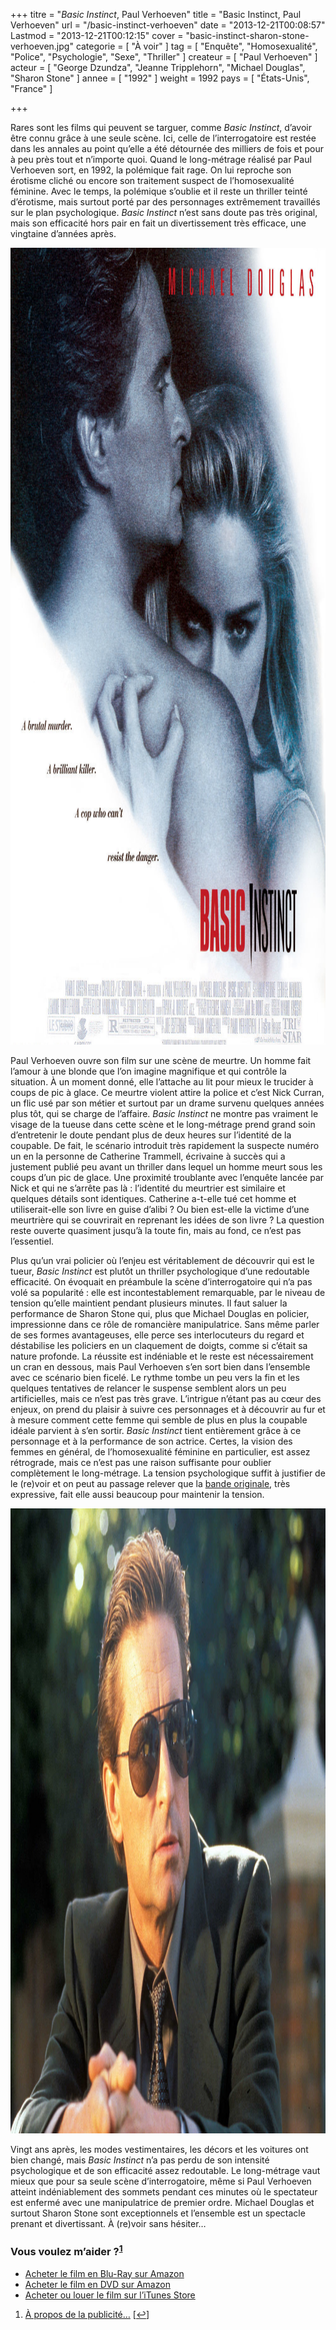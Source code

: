 +++
titre = "<em>Basic Instinct</em>, Paul Verhoeven"
title = "Basic Instinct, Paul Verhoeven"
url = "/basic-instinct-verhoeven"
date = "2013-12-21T00:08:57"
Lastmod = "2013-12-21T00:12:15"
cover = "basic-instinct-sharon-stone-verhoeven.jpg"
categorie = [ "À voir" ]
tag = [ "Enquête", "Homosexualité", "Police", "Psychologie", "Sexe", "Thriller" ]
createur = [ "Paul Verhoeven" ]
acteur = [ "George Dzundza", "Jeanne Tripplehorn", "Michael Douglas", "Sharon Stone" ]
annee = [ "1992" ]
weight = 1992
pays = [ "États-Unis", "France" ]

+++

<p>Rares sont les films qui peuvent se targuer, comme <em>Basic Instinct</em>, d’avoir être connu grâce à une seule scène. Ici, celle de l’interrogatoire est restée dans les annales au point qu’elle a été détournée des milliers de fois et pour à peu près tout et n’importe quoi. Quand le long-métrage réalisé par Paul Verhoeven sort, en 1992, la polémique fait rage. On lui reproche son érotisme cliché ou encore son traitement suspect de l’homosexualité féminine.  Avec le temps, la polémique s’oublie et il reste un thriller teinté d’érotisme, mais surtout porté par des personnages extrêmement travaillés sur le plan psychologique. <em>Basic Instinct</em> n’est sans doute pas très original, mais son efficacité hors pair en fait un divertissement très efficace, une vingtaine d’années après. </p>
<div style="text-align:center;"><a href="http://www.allocine.fr/film/fichefilm_gen_cfilm=7342.html"><img class="aligncenter" src="basic-instinct-verhoeven.jpg" alt="Basic instinct verhoeven" title="basic-instinct-verhoeven.jpg" width="1000" height="1275" /></a></div>
<p>Paul Verhoeven ouvre son film sur une scène de meurtre. Un homme fait l’amour à une blonde que l’on imagine magnifique et qui contrôle la situation. À un moment donné, elle l’attache au lit pour mieux le trucider à coups de pic à glace. Ce meurtre violent attire la police et c’est Nick Curran, un flic usé par son métier et surtout par un drame survenu quelques années plus tôt, qui se charge de l’affaire. <em>Basic Instinct</em> ne montre pas vraiment le visage de la tueuse dans cette scène et le long-métrage prend grand soin d’entretenir le doute pendant plus de deux heures sur l’identité de la coupable. De fait, le scénario introduit très rapidement la suspecte numéro un en la personne de Catherine Trammell, écrivaine à succès qui a justement publié peu avant un thriller dans lequel un homme meurt sous les coups d’un pic de glace. Une proximité troublante avec l’enquête lancée par Nick et qui ne s’arrête pas là : l’identité du meurtrier est similaire et quelques détails sont identiques. Catherine a-t-elle tué cet homme et utiliserait-elle son livre en guise d’alibi ? Ou bien est-elle la victime d’une meurtrière qui se couvrirait en reprenant les idées de son livre ? La question reste ouverte quasiment jusqu’à la toute fin, mais au fond, ce n’est pas l’essentiel. </p>
<p>Plus qu&rsquo;un vrai policier où l’enjeu est véritablement de découvrir qui est le tueur, <em>Basic Instinct</em> est plutôt un thriller psychologique d’une redoutable efficacité. On évoquait en préambule la scène d’interrogatoire qui n’a pas volé sa popularité : elle est incontestablement remarquable, par le niveau de tension qu’elle maintient pendant plusieurs minutes. Il faut saluer la performance de Sharon Stone qui, plus que Michael Douglas en policier, impressionne dans ce rôle de romancière manipulatrice. Sans même parler de ses formes avantageuses, elle perce ses interlocuteurs du regard et déstabilise les policiers en un claquement de doigts, comme si c’était sa nature profonde. La réussite est indéniable et le reste est nécessairement un cran en dessous, mais Paul Verhoeven s’en sort bien dans l’ensemble avec ce scénario bien ficelé. Le rythme tombe un peu vers la fin et les quelques tentatives de relancer le suspense semblent alors un peu artificielles, mais ce n’est pas très grave. L’intrigue n’étant pas au cœur des enjeux, on prend du plaisir à suivre ces personnages et à découvrir au fur et à mesure comment cette femme qui semble de plus en plus la coupable idéale parvient à s’en sortir. <em>Basic Instinct</em> tient entièrement grâce à ce personnage et à la performance de son actrice. Certes, la vision des femmes en général, de l’homosexualité féminine en particulier, est assez rétrograde, mais ce n’est pas une raison suffisante pour oublier complètement le long-métrage. La tension psychologique suffit à justifier de le (re)voir et on peut au passage relever que la <a href="https://itunes.apple.com/fr/album/basic-instinct/id259010612">bande originale</a>, très expressive, fait elle aussi beaucoup pour maintenir la tension.</p>
<div style="text-align:center;"><img class="aligncenter" src="basic-instinct-michael-douglas.jpg" alt="Basic instinct michael douglas" title="basic-instinct-michael-douglas.jpg" width="1500" height="1000" /></div>
<p>Vingt ans après, les modes vestimentaires, les décors et les voitures ont bien changé, mais <em>Basic Instinct</em> n’a pas perdu de son intensité psychologique et de son efficacité assez redoutable. Le long-métrage vaut mieux que pour sa seule scène d’interrogatoire, même si Paul Verhoeven atteint indéniablement des sommets pendant ces minutes où le spectateur est enfermé avec une manipulatrice de premier ordre. Michael Douglas et surtout Sharon Stone sont exceptionnels et l’ensemble est un spectacle prenant et divertissant. À (re)voir sans hésiter…</p>
<div class="amazon">
<h3>Vous voulez m&rsquo;aider ?<sup><a href="#footnote_0_10761" id="identifier_0_10761" class="footnote-link footnote-identifier-link" title="&Agrave; propos de la publicit&eacute;&hellip;">1</a></sup></h3>
<ul>
<li><a href="http://www.amazon.fr/gp/product/B001BXN8ZE/ref=as_li_ss_tl?ie=UTF8&#038;tag=leblogdenic07-21&#038;linkCode=as2&#038;camp=1642&#038;creative=19458&#038;creativeASIN=B001BXN8ZE">Acheter le film en Blu-Ray sur Amazon</a></li>
<li><a href="http://www.amazon.fr/gp/product/B00004VY25/ref=as_li_ss_tl?ie=UTF8&#038;tag=leblogdenic07-21&#038;linkCode=as2&#038;camp=1642&#038;creative=19458&#038;creativeASIN=B00004VY25">Acheter le film en DVD sur Amazon</a></li>
<li><a href="https://itunes.apple.com/fr/movie/basic-instinct/id435231291">Acheter ou louer le film sur l&rsquo;iTunes Store</a></li>
</ul>
</div>
<ol class="footnotes"><li id="footnote_0_10761" class="footnote"><a href="http://voiretmanger.fr/soutien/">À propos de la publicité…</a> [<a href="#identifier_0_10761" class="footnote-link footnote-back-link">&#8617;</a>]</li></ol>
